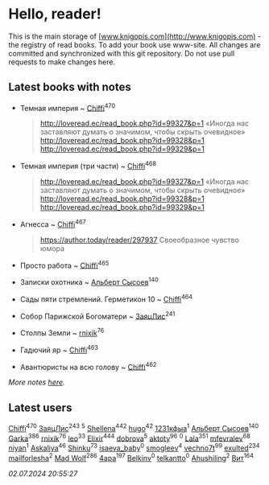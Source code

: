 # Hello, reader!
This is the main storage of [www.knigopis.com](http://www.knigopis.com) - the registry of read books.
To add your book use www-site. All changes are committed and synchronized with this git repository.
Do not use pull requests to make changes here.


## Latest books with notes
* Темная империя ~ [Chiffi](users/105/105831994080785626680-google)<sup>470</sup>
    > http://loveread.ec/read_book.php?id=99327&p=1
    > «Иногда нас заставляют думать о значимом, чтобы скрыть очевидное»
    > http://loveread.ec/read_book.php?id=99328&p=1
    > http://loveread.ec/read_book.php?id=99329&p=1

* Темная империя (три части) ~ [Chiffi](users/105/105831994080785626680-google)<sup>468</sup>
    > http://loveread.ec/read_book.php?id=99327&p=1
    > «Иногда нас заставляют думать о значимом, чтобы скрыть очевидное»
    > http://loveread.ec/read_book.php?id=99328&p=1
    > http://loveread.ec/read_book.php?id=99329&p=1

* Агнесса ~ [Chiffi](users/105/105831994080785626680-google)<sup>467</sup>
    > https://author.today/reader/297937
    > Своеобразное чувство юмора

* Просто работа ~ [Chiffi](users/105/105831994080785626680-google)<sup>465</sup>

* Записки охотника ~ [Альберт Сысоев](users/474/47446642-vkontakte)<sup>140</sup>

* Сады пяти стремлений. Герметикон 10 ~ [Chiffi](users/105/105831994080785626680-google)<sup>464</sup>

* Собор Парижской Богоматери ~ [ЗаяцЛис](users/112/112388384595246311466-google)<sup>241</sup>

* Столпы Земли ~ [rnixik](users/116/116191270391964650818-google)<sup>76</sup>

* Гадючий яр ~ [Chiffi](users/105/105831994080785626680-google)<sup>463</sup>

* Авантюристы на всю голову ~ [Chiffi](users/105/105831994080785626680-google)<sup>462</sup>


_More notes [here](latest_books_with_notes.md)._


## Latest users
[Chiffi](users/105/105831994080785626680-google)<sup>470</sup> 
[ЗаяцЛис](users/112/112388384595246311466-google)<sup>243</sup> 
[](users/115/115095777313809768381-google)<sup>5</sup> 
[Shellena](users/134/13413591548892934957-mailru)<sup>442</sup> 
[hugo](users/105/105063533945004840111-google)<sup>42</sup> 
[1231кфыа](users/692/692142137-vkontakte)<sup>1</sup> 
[Альберт Сысоев](users/474/47446642-vkontakte)<sup>140</sup> 
[Garka](users/115/115753719718250012620-google)<sup>386</sup> 
[rnixik](users/116/116191270391964650818-google)<sup>76</sup> 
[leo](users/106/106915386474260202605-google)<sup>33</sup> 
[Elixir](users/115/115826717712507836033-google)<sup>444</sup> 
[dobrova](users/606/6069210-vkontakte)<sup>5</sup> 
[aktoty](users/275/275766107-vkontakte)<sup>96</sup> 
[](users/358/358594589-vkontakte)<sup>0</sup> 
[Lala](users/761/76187635-vkontakte)<sup>351</sup> 
[mfevralev](users/140/140966150-vkontakte)<sup>68</sup> 
[niyan](users/110/110517883439678622021-google)<sup>1</sup> 
[Askaliya](users/326/326783541-vkontakte)<sup>46</sup> 
[Shinku](users/109/109176126475581739292-google)<sup>73</sup> 
[isaeva_baby](users/109/109089966297718972425-google)<sup>0</sup> 
[smogleev](users/267/267805152-yandex)<sup>4</sup> 
[vechno7t](users/102/102483077884312127500-google)<sup>99</sup> 
[exulted](users/100/100599204551896265722-google)<sup>234</sup> 
[mailforlesha](users/836/836484549-yandex)<sup>2</sup> 
[Mad Wolf](users/947/94738840-vkontakte)<sup>286</sup> 
[4apa](users/117/117392596378069249667-google)<sup>197</sup> 
[Belkinv](users/117/117655821011958723100-google)<sup>0</sup> 
[telkantto](users/105/105132765868492364316-google)<sup>0</sup> 
[Ahushiling](users/116/116407812532669338806-google)<sup>2</sup> 
[Вит](users/300/300273923-vkontakte)<sup>164</sup> 


_02.07.2024 20:55:27_
